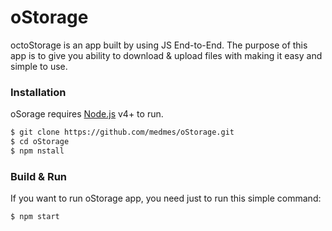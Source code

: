 oStorage
===========

octoStorage is an app built by using JS End-to-End. The purpose of this app is to give you ability to download & upload files with making it easy and simple to use.

### Installation

oSorage requires [Node.js](https://nodejs.org/) v4+ to run.

```sh
$ git clone https://github.com/medmes/oStorage.git
$ cd oStorage
$ npm nstall
```

### Build & Run

If you want to run oStorage app, you need just to run this simple command:

```sh
$ npm start
```

